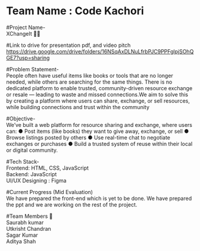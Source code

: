
# Team Name : Code Kachori

#Project Name-
<br>
XChangeIt 🛒🧠

#Link to drive for presentation pdf, and video pitch
<br> https://drive.google.com/drive/folders/16NSqAxDLNuLfrbPJC9PPFglpjSOhQGE7?usp=sharing


#Problem Statement-
<br>
People often have useful items like books or tools that are no longer needed, while others are searching for the same things. There is no dedicated platform to enable trusted, community-driven resource exchange or resale — leading to waste and missed connections.We aim to solve this by creating a platform where users can share, exchange, or sell resources, while building connections and trust within the community

#Objective-
<br>
We’ve built a web platform for resource sharing and exchange, where users can: 
● Post items (like books) they want to give away,
exchange, or sell
● Browse listings posted by others
● Use real-time chat to negotiate exchanges or
purchases
● Build a trusted system of reuse within their local or
digital community.




#Tech Stack-
<br>
Frontend: HTML, CSS, JavaScript
<br>
Backend: JavaScript
<br>
UI/UX Designing : Figma
<br>

#Current Progress (Mid Evaluation)
<br>
We have prepared the front-end which is yet to be done. We have prepared the ppt and we are working on the rest of the project.

#Team Members 👥
<br>
Saurabh kumar
<br>
Utkrisht Chandran
<br>
Sagar Kumar
<br>
Aditya Shah
